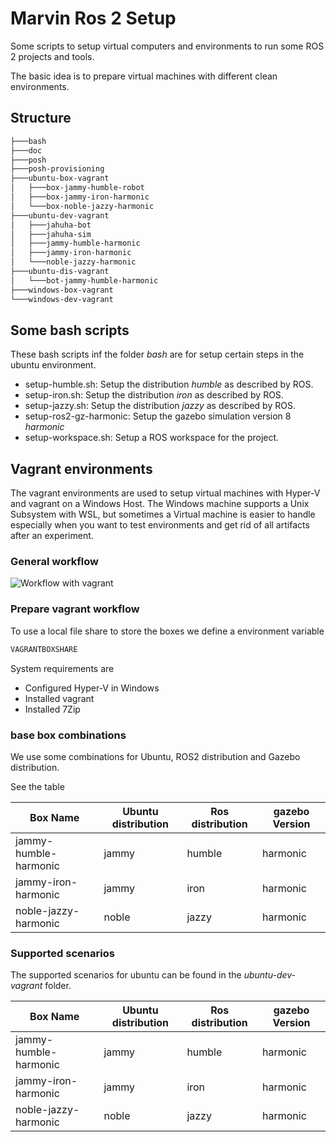 # Marvin Ros 2 Setup

Some scripts to setup virtual computers and environments to run some ROS 2 projects and tools.

The basic idea is to prepare virtual machines with different clean environments. 

## Structure

``` bash
├───bash
├───doc
├───posh
├───posh-provisioning
├───ubuntu-box-vagrant
│   ├───box-jammy-humble-robot
│   ├───box-jammy-iron-harmonic
│   └───box-noble-jazzy-harmonic
├───ubuntu-dev-vagrant
│   ├───jahuha-bot
│   ├───jahuha-sim
│   ├───jammy-humble-harmonic
│   ├───jammy-iron-harmonic
│   └───noble-jazzy-harmonic
├───ubuntu-dis-vagrant
│   └───bot-jammy-humble-harmonic
├───windows-box-vagrant
└───windows-dev-vagrant
```

## Some bash scripts

These bash scripts inf the folder *bash* are for setup certain steps in the ubuntu environment.

* setup-humble.sh: Setup the distribution *humble* as described by ROS.
* setup-iron.sh: Setup the distribution *iron* as described by ROS.
* setup-jazzy.sh: Setup the distribution *jazzy* as described by ROS.
* setup-ros2-gz-harmonic: Setup the gazebo simulation version 8 *harmonic*
* setup-workspace.sh: Setup a ROS workspace for the project.

## Vagrant environments

The vagrant environments are used to setup virtual machines with Hyper-V and vagrant on a Windows Host.
The Windows machine supports a Unix Subsystem with WSL, but sometimes a Virtual machine is easier to handle
especially when you want to test environments and get rid of all artifacts after an experiment.

### General workflow

<!-- 
``` plantuml

@startuml doc/vagrant-workflow

:Setup a basic virtual machine with
the base installation need to start 
developing.;
:Generate a local **base box** from that 
virtual machine.
Virtual machine is obsolete afterwards.;
:Setup a development environment based 
on the intermediate **base box**.
This can be easier integrated;

@enduml

``` -->

![Workflow with vagrant](doc/vagrant-workflow.png)

### Prepare vagrant workflow

To use a local file share to store the boxes we define a environment variable 

``` cmd
VAGRANTBOXSHARE
``` 

System requirements are 

* Configured Hyper-V in Windows 
* Installed vagrant 
* Installed 7Zip

### base box combinations

We use some combinations for Ubuntu, ROS2 distribution and Gazebo distribution. 

See the table 

| Box Name | Ubuntu distribution | Ros distribution | gazebo Version |
|----------|---------------------|------------------|----------------|
| jammy-humble-harmonic | jammy | humble | harmonic |
| jammy-iron-harmonic | jammy | iron | harmonic |
| noble-jazzy-harmonic | noble | jazzy | harmonic |

### Supported scenarios

The supported scenarios for ubuntu can be found in the *ubuntu-dev-vagrant* folder.


| Box Name | Ubuntu distribution | Ros distribution | gazebo Version |
|----------|---------------------|------------------|----------------|
| jammy-humble-harmonic | jammy | humble | harmonic |
| jammy-iron-harmonic | jammy | iron | harmonic |
| noble-jazzy-harmonic | noble | jazzy | harmonic |

